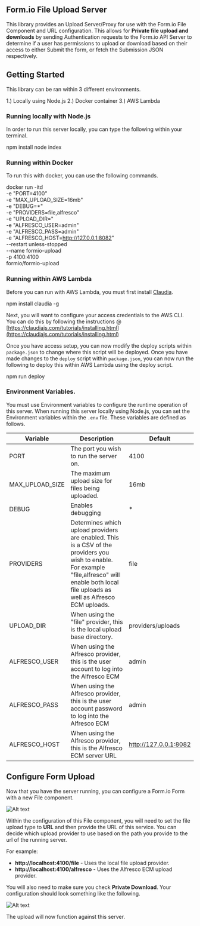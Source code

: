 Form.io File Upload Server
-------------------------
This library provides an Upload Server/Proxy for use with the Form.io File Component and URL configuration. 
This allows for **Private file upload and downloads** by sending Authentication requests to the Form.io API Server
to determine if a user has permissions to upload or download based on their access to either Submit the form, or fetch the Submission JSON respectively.

## Getting Started
This library can be ran within 3 different environments.

  1.) Locally using Node.js
  2.) Docker container
  3.) AWS Lambda
  
### Running locally with Node.js
In order to run this server locally, you can type the following within your terminal.

  npm install
  node index

### Running within Docker
To run this with docker, you can use the following commands.

  docker run -itd \
    -e "PORT=4100" \
    -e "MAX_UPLOAD_SIZE=16mb" \
    -e "DEBUG=*" \
    -e "PROVIDERS=file,alfresco" \
    -e "UPLOAD_DIR=" \
    -e "ALFRESCO_USER=admin" \
    -e "ALFRESCO_PASS=admin" \
    -e "ALFRESCO_HOST=http://127.0.0.1:8082" \
    --restart unless-stopped \
    --name formio-upload \
    -p 4100:4100 \
    formio/formio-upload

### Running within AWS Lambda
Before you can run with AWS Lambda, you must first install [Claudia](https://claudiajs.com).

  npm install claudia -g
  
Next, you will want to configure your access credentials to the AWS CLI. You can do this by following the instructions @ [https://claudiajs.com/tutorials/installing.html](https://claudiajs.com/tutorials/installing.html)

Once you have access setup, you can now modify the deploy scripts within ```package.json``` to change where this script will be deployed. Once you have made changes to the ```deploy``` script within ```package.json```, you can now run the following to deploy this within AWS Lambda using the deploy script.

  npm run deploy
  
  
### Environment Variables. 
You must use Environment variables to configure the runtime operation of this server. When running this server locally using Node.js, you can set the Environment variables within the ```.env``` file. These variables are defined as follows.


| Variable | Description | Default |
|----------|-------------|---------|
| PORT | The port you wish to run the server on. | 4100 |
| MAX_UPLOAD_SIZE | The maximum upload size for files being uploaded. | 16mb |
| DEBUG | Enables debugging | * |
| PROVIDERS | Determines which upload providers are enabled. This is a CSV of the providers you wish to enable. For example "file,alfresco" will enable both local file uploads as well as Alfresco ECM uploads. | file |
| UPLOAD_DIR | When using the "file" provider, this is the local upload base directory. | providers/uploads |
| ALFRESCO_USER | When using the Alfresco provider, this is the user account to log into the Alfresco ECM | admin |
| ALFRESCO_PASS | When using the Alfresco provider, this is the user account password to log into the Alfresco ECM | admin |
| ALFRESCO_HOST | When using the Alfresco provider, this is the Alfresco ECM server URL | http://127.0.0.1:8082 |

## Configure Form Upload
Now that you have the server running, you can configure a Form.io Form with a new File component.

![Alt text](https://monosnap.com/image/hyuWKj6MGKMFvNXQ5Es1XqOE5M3CCc.png)

Within the configuration of this File component, you will need to set the file upload type to **URL** and then provide the URL of this service. You can decide which upload provider to use based on the path you provide to the url of the running server.

For example:

 - **http://localhost:4100/file** - Uses the local file upload provider.
 - **http://localhost:4100/alfresco** - Uses the Alfresco ECM upload provider.
 
You will also need to make sure you check **Private Download**. Your configuration should look something like the following.

![Alt text](https://monosnap.com/image/OVJ2E3kJA63xbhPlrCaKj3ecPOxsGw.png)

The upload will now function against this server.

